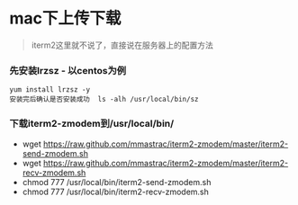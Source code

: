 # mac下上传下载

> iterm2这里就不说了，直接说在服务器上的配置方法

### 先安装lrzsz - 以centos为例
    yum install lrzsz -y
    安装完后确认是否安装成功  ls -alh /usr/local/bin/sz

### 下载iterm2-zmodem到/usr/local/bin/
- wget https://raw.github.com/mmastrac/iterm2-zmodem/master/iterm2-send-zmodem.sh
- wget https://raw.github.com/mmastrac/iterm2-zmodem/master/iterm2-recv-zmodem.sh
- chmod 777 /usr/local/bin/iterm2-send-zmodem.sh
- chmod 777 /usr/local/bin/iterm2-recv-zmodem.sh
